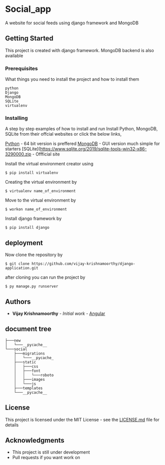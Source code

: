 # Social_app
A website for social feeds using django framework and MongoDB

## Getting Started

This project is created with django framework. MongoDB backend is also available

### Prerequisites

What things you need to install the project and how to install them

```
python
Django
MongoDB
SQLite
virtualenv
```
### Installing

A step by step examples of how to install and run
Install Python, MongoDB, SQLite from their offcial websites or click the below links,

[Python](https://www.python.org/) - 64 bit version is preffered
[MongoDB](https://www.mongodb.com/download-center/community) - GUI version much simple for starters
[SQLite](https://www.sqlite.org/2019/sqlite-tools-win32-x86-3290000.zip - Offficial site

Install the virtual environment creator using

```
$ pip install virtualenv
```
Creating the virtual environment by

```
$ virtualenv name_of_environment
```
Move to the virtual environment by

```
$ workon name_of_environment
```
Install django framework by

```
$ pip install django
```
## deployment
Now clone the repository by 
```
$ git clone https://github.com/vijay-krishnamoorthy/django-application.git
```
after cloning you can run the project by 
```
$ py manage.py runserver
```
## Authors

* **Vijay Krishnamoorthy** - *Initial work* - [Angular](https://github.com/vijay-krishnamoorthy)

## document tree
```
├───new
│   └───__pycache__
└───social
    ├───migrations
    │   └───__pycache_
    ├───static
    │   ├───css
    │   ├───font
    │   │   └───roboto
    │   ├───images
    │   └───js
    ├───templates
    └───__pycache__

```
## License

This project is licensed under the MIT License - see the [LICENSE.md](LICENSE.md) file for details

## Acknowledgments

* This project is still under development
* Pull requests if you want work on
